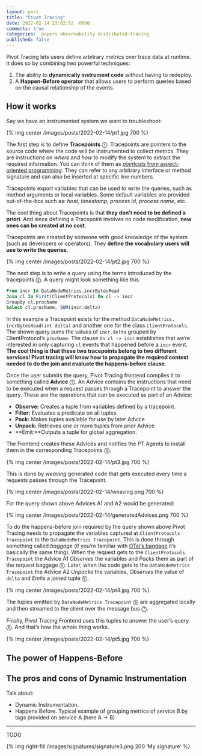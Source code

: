 ```yaml
---
layout: post
title: "Pivot Tracing"
date: 2022-02-14 23:02:52 -0800
comments: true
categories:  papers observability distributed-tracing
published: false
---
```


Pivot Tracing lets users define arbitrary metrics over trace data at runtime. It does so by combining two powerful techniques:

1. The ability to **dynamically instrument code** without having to redeploy.
2. A **Happen-Before operator** that allows users to perform queries based on the causal relationship of the events.

<!--more-->

## How it works

Say we have an instrumented system we want to troubleshoot:

{% img center /images/posts/2022-02-14/pt1.jpg 700 %}

The first step is to define **Tracepoints** ⓵. Tracepoints are pointers to the source code where the code will be instrumented to collect metrics. They are instructions on _where_ and _how_ to modify the system to extract the required information. You can think of them as [_pointcuts_ from aspect-oriented programming][1]. They can refer to any arbitrary interface or method signature and can also be inserted at specific line numbers. 

Tracepoints export variables that can be used to write the queries, such as method arguments or local variables. Some default variables are provided out-of-the-box such as: _host_, _timestamp_, _process id_, _process name_, etc.

The cool thing about Tracepoints is that **they don’t need to be defined a priori**. And since defining a Tracepoint involves no code modification, **new ones can be created at no cost**.

Tracepoints are created by someone with good knowledge of the system (such as developers or operators). They **define the vocabulary users will use to write the queries**.

{% img center /images/posts/2022-02-14/pt2.jpg 700 %}

The next step is to write a query using the terms introduced by the tracepoints ⓶. A query might look something like this:

```sql
From incr In DataNodeMetrics.incrBytesRead
Join cl In First(ClientProtocols) On cl -> incr
GroupBy cl.procName
Select cl.procName, SUM(incr.delta)
```

In this example a Tracepoint exists for the method `DataNodeMetrics. incrBytesRead(int delta)`  and another one for the class `ClientProtocols`. The shown query sums the values of `incr.delta` grouped by ClientProtocol’s `procName`. The clause `On cl -> incr` establishes that we’re interested in only capturing `cl` events that happened before a `incr` event. **The cool thing is that these two tracepoints belong to two different services! Pivot tracing will know how to propagate the required context needed to do the join and evaluate the happens-before clause.** 

Once the user submits the query, Pivot Tracing frontend compiles it to something called **Advice** ⓷. An Advice contains the instructions that need to be executed when a request passes through a Tracepoint to answer the query. These are the operations that can be executed as part of an Advice:

* **Observe:** Creates a tuple from variables defined by a tracepoint.
* **Filter:** Evaluates a predicate on all tuples.
* **Pack:** Makes tuples available for use by later Advice
* **Unpack:** Retrieves one or more tuples from prior Advice
* **Emit:**Outputs a tuple for global aggregation.

The Frontend creates these Advices and notifies the PT Agents to install them in the corresponding Tracepoints ⓸.

{% img center /images/posts/2022-02-14/pt3.jpg 700 %}

This is done by _weaving_ generated code that gets executed every time a requests passes through the Tracepoint.

{% img center /images/posts/2022-02-14/weaving.png 700 %}

For the query shown above Advices A1 and A2 would be generated:

{% img center /images/posts/2022-02-14/generatedAdvices.png 700 %}

To do the happens-before join required by the query shown above Pivot Tracing needs to propagate the variables captured at `ClientProtocols Tracepoint` to the  `DataNodeMetrics Tracepoint`. This is done through something called _baggage_ (if you’re familiar with [OTel’s baggage][2] it’s basically the same thing).  When the request gets to the `ClientProtocols Tracepoint` the Advice A1 _Observes_ the variables and _Packs_ them as part of the request baggage ⓹. Later, when the code gets to the `DataNodeMetrics Tracepoint` the Advice A2 _Unpacks_ the variables, _Observes_ the value of `delta` and _Emits_ a joined tuple ⓺. 

{% img center /images/posts/2022-02-14/pt4.jpg 700 %}

The tuples emitted by `DataNodeMetrics Tracepoint` ⓺ are aggregated locally and then streamed to the client over the message bus ⓻. 

Finally, Pivot Tracing Frontend uses this tuples to answer the user’s query ⓼. And that’s how the whole thing works.

{% img center /images/posts/2022-02-14/pt5.jpg 700 %}

## The power of Happens-Before




## The pros and cons of Dynamic Instrumentation

Talk about:
*  Dynamic Instrumentation.
* Happens Before. Typical example of grouping metrics of service B by tags provided on service A (here A -\> B)

---- 

TODO

{% img right-fill /images/signatures/signature3.png 200 ‘My signature’ %}

[1]:	https://docs.spring.io/spring-framework/docs/3.0.x/spring-framework-reference/html/aop.html
[2]:	https://opentelemetry.io/docs/concepts/signals/baggage/